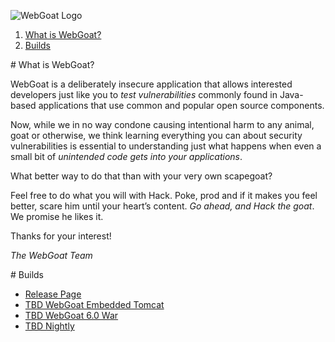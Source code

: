 ![WebGoat Logo](https://raw.githubusercontent.com/wiki/WebGoat/WebGoat/images/wg_logo_snag.png)

1. <a href="#what">What is WebGoat?</a>
2. <a href="#builds">Builds</a>

<a name="what" />
# What is WebGoat?
 
WebGoat is a deliberately insecure application that allows interested developers
just like you to *test vulnerabilities* commonly found in Java-based
applications that use common and popular open source components.

Now, while we in no way condone causing intentional harm to any animal, goat or
otherwise, we think learning everything you can about security vulnerabilities
is essential to understanding just what happens when even a small bit of
*unintended code gets into your applications*.

What better way to do that than with your very own scapegoat?

Feel free to do what you will with Hack. Poke, prod and if it makes you feel
better, scare him until your heart’s content. *Go ahead, and Hack the goat*. We
promise he likes it.

Thanks for your interest! 

_The WebGoat Team_


<a name="builds" />
# Builds

* [Release Page](https://github.com/WebGoat/WebGoatreleases/)
* [ TBD WebGoat Embedded Tomcat](https://github.com/WebGoat/WebGoat/releases/download/v6.0.1/WebGoat-6.0.1-war-exec.jar)
* [ TBD WebGoat 6.0 War](https://github.com/WebGoat/WebGoat-Legacy/releases/download/v6.0.1/WebGoat-6.0.1.war)
* [ TBD Nightly](https://webgoat.atlassian.net/builds/browse/WEB-WGM/latestSuccessful/artifact/shared/WebGoat-Embedded-Tomcat/WebGoat-6.0.1-war-exec.jar)

